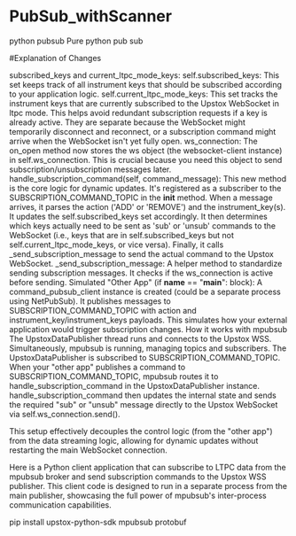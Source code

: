 # PubSub_withScanner
python pubsub
Pure python pub sub 




#Explanation of Changes

subscribed_keys and current_ltpc_mode_keys:
self.subscribed_keys: This set keeps track of all instrument keys that should be subscribed according to your application logic.
self.current_ltpc_mode_keys: This set tracks the instrument keys that are currently subscribed to the Upstox WebSocket in ltpc mode. This helps avoid redundant subscription requests if a key is already active.
They are separate because the WebSocket might temporarily disconnect and reconnect, or a subscription command might arrive when the WebSocket isn't yet fully open.
ws_connection:
The on_open method now stores the ws object (the websocket-client instance) in self.ws_connection. This is crucial because you need this object to send subscription/unsubscription messages later.
handle_subscription_command(self, command_message):
This new method is the core logic for dynamic updates. It's registered as a subscriber to the SUBSCRIPTION_COMMAND_TOPIC in the __init__ method.
When a message arrives, it parses the action ('ADD' or 'REMOVE') and the instrument_key(s).
It updates the self.subscribed_keys set accordingly.
It then determines which keys actually need to be sent as 'sub' or 'unsub' commands to the WebSocket (i.e., keys that are in self.subscribed_keys but not self.current_ltpc_mode_keys, or vice versa).
Finally, it calls _send_subscription_message to send the actual command to the Upstox WebSocket.
_send_subscription_message:
A helper method to standardize sending subscription messages. It checks if the ws_connection is active before sending.
Simulated "Other App" (if __name__ == "__main__": block):
A command_pubsub_client instance is created (could be a separate process using NetPubSub).
It publishes messages to SUBSCRIPTION_COMMAND_TOPIC with action and instrument_key/instrument_keys payloads. This simulates how your external application would trigger subscription changes.
How it works with mpubsub
The UpstoxDataPublisher thread runs and connects to the Upstox WSS.
Simultaneously, mpubsub is running, managing topics and subscribers.
The UpstoxDataPublisher is subscribed to SUBSCRIPTION_COMMAND_TOPIC.
When your "other app" publishes a command to SUBSCRIPTION_COMMAND_TOPIC, mpubsub routes it to handle_subscription_command in the UpstoxDataPublisher instance.
handle_subscription_command then updates the internal state and sends the required "sub" or "unsub" message directly to the Upstox WebSocket via self.ws_connection.send(). 


This setup effectively decouples the control logic (from the "other app") from the data streaming logic, allowing for dynamic updates without restarting the main WebSocket connection.






Here is a Python client application that can subscribe to LTPC data from the mpubsub broker and send subscription commands to the Upstox WSS publisher. This client code is designed to run in a separate process from the main publisher, showcasing the full power of mpubsub's inter-process communication capabilities.





pip install upstox-python-sdk mpubsub protobuf


